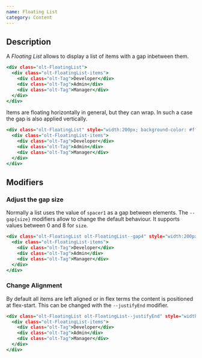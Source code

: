 ```yaml
---
name: Floating List
category: Content
---
```


## Description

A *Floating List* allows to display a list of items with a gap inbetween them.

```example-1.html
<div class="olt-FloatingList">
  <div class="olt-FloatingList-items">
    <div class="olt-Tag">Developer</div>
    <div class="olt-Tag">Admin</div>
    <div class="olt-Tag">Manager</div>
  </div>
</div>
```

Items are floating horizontally in general, but they can wrap. In such a case the gap is also applied vertically.

```example-2.html
<div class="olt-FloatingList" style="width:200px; background-color: #ff6600; padding:5px;">
  <div class="olt-FloatingList-items">
    <div class="olt-Tag">Developer</div>
    <div class="olt-Tag">Admin</div>
    <div class="olt-Tag">Manager</div>
  </div>
</div>
```

## Modifiers 

### Adjust the gap size

Normally a list uses the value of `spacer1` as a gap between elements. The `--gap{size}` modifiers allow to change the default behaviour. It supports values between 0 and 8 for `size`.

```example-3.html
<div class="olt-FloatingList olt-FloatingList--gap4" style="width:200px; background-color: #ff6600; padding:5px;">
  <div class="olt-FloatingList-items">
    <div class="olt-Tag">Developer</div>
    <div class="olt-Tag">Admin</div>
    <div class="olt-Tag">Manager</div>
  </div>
</div>
```

### Change Alignment

By default all items are left aligned or in flex terms the content is positioned at flex-start. This can be changed with the `--justifyEnd` modifier.

```example-4.html
<div class="olt-FloatingList olt-FloatingList--justifyEnd" style="width:200px; background-color: #ff6600; padding:5px;">
  <div class="olt-FloatingList-items">
    <div class="olt-Tag">Developer</div>
    <div class="olt-Tag">Admin</div>
    <div class="olt-Tag">Manager</div>
  </div>
</div>
```

